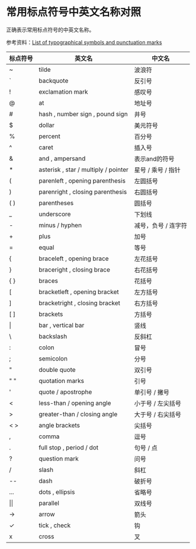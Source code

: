 # 常用标点符号中英文名称对照


正确表示常用标点符号的中英文名称。

<!--more-->

参考资料：[List of typographical symbols and punctuation marks](https://en.wikipedia.org/wiki/List_of_typographical_symbols_and_punctuation_marks)

| 标点符号 | 英文名 | 中文名 |
| - | ----- | ----- |
| ~	| tilde | 波浪符 |
| `	| backquote	| 反引号 |
| !	| exclamation mark | 感叹号 |
| @	| at | 地址号 |
| # |	hash , number sign , pound sign | 井号 |
| $	| dollar | 美元符号 |
| % |	percent |	百分号 |
| ^ |	caret |	插入号 |
| & |	and , ampersand |	表示and的符号 |
| * |	asterisk , star / multiply / pointer | 星号 / 乘号 / 指针 |
| ( |	parenleft , opening parenthesis |	左圆括号 |
| ) | parenright , closing parenthesis | 右圆括号 |
| ( ) |	parentheses |	圆括号 |
| _ |	underscore | 下划线 |
| - |	minus / hyphen | 减号，负号 / 连字符 |
| + |	plus | 加号 |
| = |	equal | 等号 |
| { | braceleft , opening brace | 左花括号 |
| } |	braceright , closing brace | 右花括号 |
| { } |	braces | 花括号 |
| [ |	bracketleft , opening bracket |	左方括号 |
| ] |	bracketright , closing bracket | 右方括号 |
| [ ] |	brackets | 方括号 |
| \| | bar , vertical bar | 竖线 |
| \ |	backslash |	反斜杠 |
| : | colon |	冒号 |
| ; |	semicolon |	分号 |
| " |	double quote | 双引号 |
| " " |	quotation marks |	引号 |
| ' |	quote / apostrophe |	单引号 / 撇号 |
| < |	less-than / opening angle |	小于号 / 左尖括号 |
| > |	greater-than / closing angle | 大于号 / 右尖括号 |
| < > |	angle brackets | 尖括号 |
| , |	comma |	逗号 |
| . |	full stop , period / dot | 句号 / 点 |
| ? |	question mark |	问号 |
| / |	slash	| 斜杠 |
| -- | dash |	破折号 |
| ... |	dots , ellipsis |	省略号 |
| \|\| | parallel |	双线号 |
| → |	arrow |	箭头 |
| ✓ |	tick , check | 钩 |
| x | cross |	叉 |


